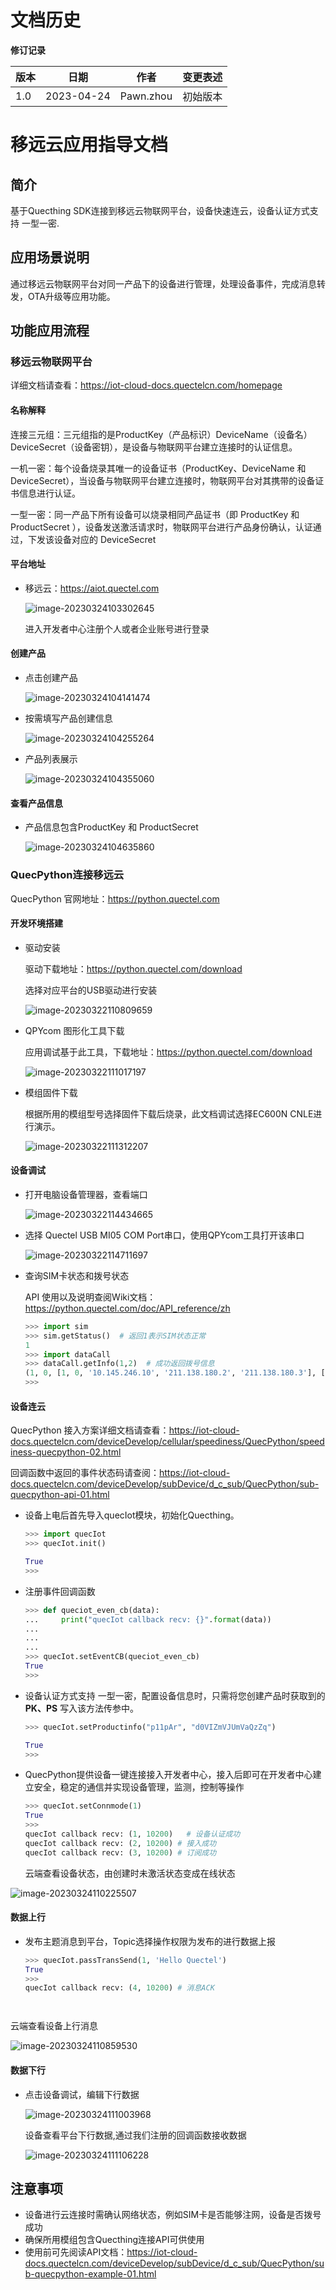 # 文档历史

**修订记录**

| **版本** | **日期**   | **作者**  | **变更表述** |
| -------- | ---------- | --------- | ------------ |
| 1.0      | 2023-04-24 | Pawn.zhou | 初始版本     |





# 移远云应用指导文档

## 简介

基于Quecthing SDK连接到移远云物联网平台，设备快速连云，设备认证方式支持 一型一密.

## 应用场景说明

通过移远云物联网平台对同一产品下的设备进行管理，处理设备事件，完成消息转发，OTA升级等应用功能。

## 功能应用流程

### 移远云物联网平台

详细文档请查看：https://iot-cloud-docs.quectelcn.com/homepage

#### 名称解释

连接三元组：三元组指的是ProductKey（产品标识）DeviceName（设备名）DeviceSecret（设备密钥），是设备与物联网平台建立连接时的认证信息。

一机一密：每个设备烧录其唯一的设备证书（ProductKey、DeviceName 和 DeviceSecret），当设备与物联网平台建立连接时，物联网平台对其携带的设备证书信息进行认证。

一型一密：同一产品下所有设备可以烧录相同产品证书（即 ProductKey 和 ProductSecret ），设备发送激活请求时，物联网平台进行产品身份确认，认证通过，下发该设备对应的 DeviceSecret

#### 平台地址

- 移远云：https://aiot.quectel.com

  ![image-20230324103302645](../media/coulds/iot_aliyun/image-20230324103302645.png)

  进入开发者中心注册个人或者企业账号进行登录

#### 创建产品

- 点击创建产品

  ![image-20230324104141474](../media/coulds/iot_aliyun/image-20230324104141474.png)

- 按需填写产品创建信息

  ![image-20230324104255264](../media/coulds/iot_aliyun/image-20230324104255264.png)

- 产品列表展示

  ![image-20230324104355060](../media/coulds/iot_aliyun/image-20230324104355060.png)

#### 查看产品信息

- 产品信息包含ProductKey 和 ProductSecret

  ![image-20230324104635860](../media/coulds/iot_aliyun/image-20230324104635860.png)

### QuecPython连接移远云

QuecPython 官网地址：https://python.quectel.com

#### 开发环境搭建

- 驱动安装

  驱动下载地址：https://python.quectel.com/download

  选择对应平台的USB驱动进行安装

  ![image-20230322110809659](../media/coulds/iot_aliyun/aliyun_15.png)

- QPYcom 图形化工具下载

  应用调试基于此工具，下载地址：https://python.quectel.com/download

  ![image-20230322111017197](../media/coulds/iot_aliyun/aliyun_16.png)

- 模组固件下载

  根据所用的模组型号选择固件下载后烧录，此文档调试选择EC600N CNLE进行演示。

  ![image-20230322111312207](../media/coulds/iot_aliyun/aliyun_17.png)

#### 设备调试

- 打开电脑设备管理器，查看端口

    ![image-20230322114434665](../media/coulds/iot_aliyun/aliyun_18.png)

- 选择 Quectel USB MI05 COM Port串口，使用QPYcom工具打开该串口

  ![image-20230322114711697](../media/coulds/iot_aliyun/aliyun_19.png)

- 查询SIM卡状态和拨号状态

  API 使用以及说明查阅Wiki文档：https://python.quectel.com/doc/API_reference/zh

  ```python
  >>> import sim
  >>> sim.getStatus()  # 返回1表示SIM状态正常
  1
  >>> import dataCall
  >>> dataCall.getInfo(1,2)  # 成功返回拨号信息
  (1, 0, [1, 0, '10.145.246.10', '211.138.180.2', '211.138.180.3'], [1, 0, '::', '::', '::'])
  >>> 
  ```

#### 设备连云

QuecPython 接入方案详细文档请查看：https://iot-cloud-docs.quectelcn.com/deviceDevelop/cellular/speediness/QuecPython/speediness-quecpython-02.html

回调函数中返回的事件状态码请查阅：https://iot-cloud-docs.quectelcn.com/deviceDevelop/subDevice/d_c_sub/QuecPython/sub-quecpython-api-01.html

- 设备上电后首先导入quecIot模块，初始化Quecthing。

  ```python
  >>> import quecIot
  >>> quecIot.init()
  
  True
  >>> 
  ```

- 注册事件回调函数

  ```python
  >>> def queciot_even_cb(data):
  ...     print("quecIot callback recv: {}".format(data))
  ...     
  ...     
  ... 
  >>> quecIot.setEventCB(queciot_even_cb)
  True
  >>> 
  ```

- 设备认证方式支持 一型一密，配置设备信息时，只需将您创建产品时获取到的 **PK、PS** 写入该方法传参中。

  ```python
  >>> quecIot.setProductinfo("p11pAr", "d0VIZmVJUmVaQzZq")
  
  True
  >>> 
  ```
  
- QuecPython提供设备一键连接接入开发者中心，接入后即可在开发者中心建立安全，稳定的通信并实现设备管理，监测，控制等操作

  ```python
  >>> quecIot.setConnmode(1)
  True
  >>> 
  quecIot callback recv: (1, 10200)   # 设备认证成功
  quecIot callback recv: (2, 10200)	# 接入成功
  quecIot callback recv: (3, 10200)	# 订阅成功
  ```
  
  云端查看设备状态，由创建时未激活状态变成在线状态
  

![image-20230324110225507](../media/coulds/iot_aliyun/image-20230324110225507.png)

#### 数据上行

- 发布主题消息到平台，Topic选择操作权限为发布的进行数据上报

  ```python
  >>> quecIot.passTransSend(1, 'Hello Quectel')
  True
  >>> 
  quecIot callback recv: (4, 10200) # 消息ACK
  ```
```


```

云端查看设备上行消息

![image-20230324110859530](../media/coulds/iot_aliyun/image-20230324110859530.png)


#### 数据下行

- 点击设备调试，编辑下行数据

  ![image-20230324111003968](../media/coulds/iot_aliyun/image-20230324111003968.png)

  设备查看平台下行数据,通过我们注册的回调函数接收数据

  ![image-20230324111106228](../media/coulds/iot_aliyun/image-20230324111106228.png)

## 注意事项

- 设备进行云连接时需确认网络状态，例如SIM卡是否能够注网，设备是否拨号成功
- 确保所用模组包含Quecthing连接API可供使用
- 使用前可先阅读API文档：https://iot-cloud-docs.quectelcn.com/deviceDevelop/subDevice/d_c_sub/QuecPython/sub-quecpython-example-01.html